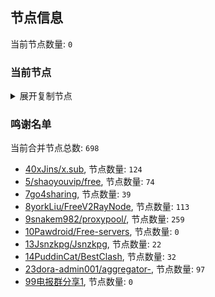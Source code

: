 
## 节点信息
当前节点数量: `0`
### 当前节点
<details>
  <summary>展开复制节点</summary>

    

</details>

### 鸣谢名单
当前合并节点总数: `698`
- [40xJins/x.sub](https://github.com/0xJins/x.sub), 节点数量: `124`
- [5/shaoyouvip/free](https://github.com/shaoyouvip/free), 节点数量: `74`
- [7go4sharing](https://github.com/go4sharing), 节点数量: `39`
- [8yorkLiu/FreeV2RayNode](https://github.com/yorkLiu/FreeV2RayNode), 节点数量: `113`
- [9snakem982/proxypool/](https://github.com/snakem982/proxypool/), 节点数量: `259`
- [10Pawdroid/Free-servers](https://github.com/Pawdroid/Free-servers), 节点数量: `0`
- [13Jsnzkpg/Jsnzkpg](https://github.com/Jsnzkpg/Jsnzkpg), 节点数量: `22`
- [14PuddinCat/BestClash](https://github.com/PuddinCat/BestClash), 节点数量: `32`
- [23dora-admin001/aggregator-](https://github.com/dora-admin001/aggregator-), 节点数量: `97`
- [99电报群分享1](https://github.com/cdddbc/getAirport), 节点数量: `0`


